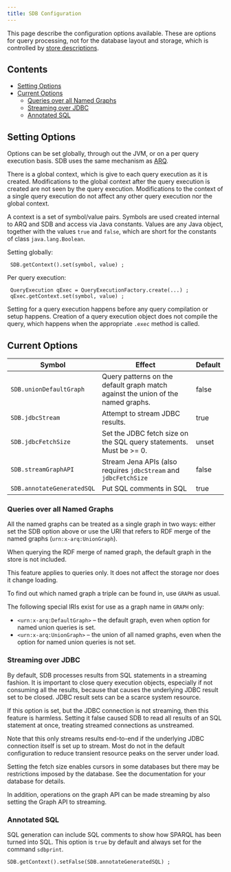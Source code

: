```yaml
---
title: SDB Configuration
---
```


This page describe the configuration options available. These are
options for query processing, not for the database layout and
storage, which is controlled by
[store descriptions](store_description.html "SDB/Store Description").

## Contents

-   [Setting Options](#setting-options)
-   [Current Options](#current-options)
    -   [Queries over all Named Graphs](#queries-over-all-named-graphs)
    -   [Streaming over JDBC](#streaming-over-jdbc)
    -   [Annotated SQL](#annotated-sql)


## Setting Options

Options can be set globally, through out the JVM, or on a per query
execution basis. SDB uses the same mechanism as
[ARQ](http://jena.sf.net/ARQ "http://jena.sf.net/ARQ").

There is a global context, which is give to each query
execution as it is created. Modifications to the global context
after the query execution is created are not seen by the query
execution. Modifications to the context of a single query execution
do not affect any other query execution nor the global context.

A context is a set of symbol/value pairs. Symbols are used created
internal to ARQ and SDB and access via Java constants. Values are
any Java object, together with the values `true` and `false`, which
are short for the constants of class `java.lang.Boolean`.

Setting globally:

     SDB.getContext().set(symbol, value) ;

Per query execution:

     QueryExecution qExec = QueryExecutionFactory.create(...) ;
     qExec.getContext.set(symbol, value) ;

Setting for a query execution happens before any query compilation
or setup happens. Creation of a query execution object does not
compile the query, which happens when the appropriate `.exec`
method is called.

## Current Options

Symbol | Effect | Default
------ | ------ | -------
`SDB.unionDefaultGraph` | Query patterns on the default graph match against the union of the named graphs. | false
`SDB.jdbcStream` | Attempt to stream JDBC results. | true
`SDB.jdbcFetchSize` | Set the JDBC fetch size on the SQL query statements. Must be \>= 0. | unset
`SDB.streamGraphAPI` | Stream Jena APIs (also requires `jdbcStream` and `jdbcFetchSize` | false
`SDB.annotateGeneratedSQL` | Put SQL comments in SQL | true

### Queries over all Named Graphs

All the named graphs can be treated as a single graph in two ways:
either set the SDB option above or use the URI that refers to RDF
merge of the named graphs (`urn:x-arq:UnionGraph`).

When querying the RDF merge of named graph, the default graph in
the store is not included.

This feature applies to queries only. It does not affect the
storage nor does it change loading.

To find out which named graph a triple can be found in, use `GRAPH`
as usual.

The following special IRIs exist for use as a graph name in `GRAPH`
only:

-   `<urn:x-arq:DefaultGraph>` – the default graph, even when
    option for named union queries is set.
-   `<urn:x-arq:UnionGraph>` – the union of all named graphs, even
    when the option for named union queries is not set.

### Streaming over JDBC

By default, SDB processes results from SQL statements in a
streaming fashion. It is important to close query execution
objects, especially if not consuming all the results, because that
causes the underlying JDBC result set to be closed. JDBC result
sets can be a scarce system resource.

If this option is set, but the JDBC connection is not streaming,
then this feature is harmless. Setting it false caused SDB to read
all results of an SQL statement at once, treating streamed
connections as unstreamed.

Note that this only streams results end-to-end if the underlying
JDBC connection itself is set up to stream. Most do not in the
default configuration to reduce transient resource peaks on the
server under load.

Setting the fetch size enables cursors in some databases but there
may be restrictions imposed by the database. See the documentation
for your database for details.

In addition, operations on the graph API can be made streaming by
also setting the Graph API to streaming.

### Annotated SQL

SQL generation can include SQL comments to show how SPARQL has been
turned into SQL. This option is `true` by default and always set
for the command `sdbprint`.

    SDB.getContext().setFalse(SDB.annotateGeneratedSQL) ;




